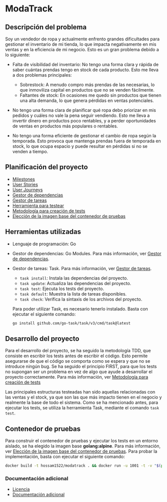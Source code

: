 # ModaTrack

## Descripción del problema

Soy un vendedor de ropa y actualmente enfrento grandes dificultades para gestionar el inventario de mi tienda, lo que impacta negativamente en mis ventas y en la eficiencia de mi negocio. Esto es un gran problema debido a lo siguiente:

- Falta de visibilidad del inventario: No tengo una forma clara y rápida de saber cuántas prendas tengo en stock de cada producto. Esto me lleva a dos problemas principales:
  - Sobrestock: A menudo compro más prendas de las necesarias, lo que inmoviliza capital en productos que no se venden fácilmente.
  - Faltantes de stock: En ocasiones me quedo sin productos que tienen una alta demanda, lo que genera pérdidas en ventas potenciales.

- No tengo una forma clara de planificar qué ropa debo priorizar en mis pedidos y cuáles no vale la pena seguir vendiendo. Esto me lleva a invertir dinero en productos poco rentables, y a perder oportunidades de ventas en productos más populares o rentables.

- No tengo una forma eficiente de gestionar el cambio de ropa según la temporada. Esto provoca que mantenga prendas fuera de temporada en stock, lo que ocupa espacio y puede resultar en pérdidas si no se venden a tiempo.

## Planificación del proyecto

- [Milestones](docs/milestones.md)
- [User Stories](docs/user_stories.md)
- [User Journeys](docs/user_journeys.md)
- [Gestor de dependencias](docs/gestor_dependencias.md)
- [Gestor de tareas](docs/gestor_tareas.md)
- [Herramienta para testear](docs/herramienta_test.md)
- [Metodología para creación de tests](docs/metodologia_tests.md)
- [Elección de la imagen base del contenedor de pruebas](docs/eleccion_imagen_contenedor.md)

## Herramientas utilizadas

- Lenguaje de programación: Go

- Gestor de dependencias: Go Modules. Para más información, ver [Gestor de dependencias](docs/gestor_dependencias.md).

- Gestor de tareas: Task. Para más información, ver [Gestor de tareas](docs/gestor_tareas.md).
  - `task install`: Instala las dependencias del proyecto.
  - `task update`: Actualiza las dependencias del proyecto.
  - `task test`: Ejecuta los tests del proyecto.
  - `task default`: Muestra la lista de tareas disponibles.
  - `task check`: Verifica la sintaxis de los archivos del proyecto.
  
  Para poder utilizar Task, es necesario tenerlo instalado. Basta con ejecutar el siguiente comando:
  ```bash
  go install github.com/go-task/task/v3/cmd/task@latest
  ```

## Desarrollo del proyecto

Para el desarrollo del proyecto, se ha seguido la metodología TDD, que consiste en escribir los tests antes de escribir el código. Esto permite asegurarse de que el código se comporta como se espera y que no se introduce ningún bug. Se ha seguido el principio FIRST, para que los tests no
supongan ser un problema en vez de algo que ayude a desarrollar el proyecto correctamente. Para
más información, ver [Metodología para creación de tests](docs/metodologia_tests)

Las principales estructuras testeadas han sido aquellas relacionadas con las ventas
y el stock, ya que son las que más impacto tienen en el negocio y realmente la base de 
todo el sistema. Como se ha mencionado antes, para ejecutar los tests, se utiliza la herramienta Task, mediante el comando `task test`.

## Contenedor de pruebas

Para construir el contenedor de pruebas y ejecutar los tests en un entorno aislado, se ha elegido la imagen base **golang:alpine**. Para más información, ver [Elección de la imagen base del contenedor de pruebas](docs/eleccion_imagen_contenedor.md). Para probar la implementación, basta con ejecutar el siguiente comando:

```bash
docker build -t hossam1522/modatrack . && docker run -u 1001 -t -v "$(pwd):/app/test" hossam1522/modatrack
```

### Documentación adicional

- [Licencia](LICENSE)
- [Documentación adicional](documentacion_adicional)
